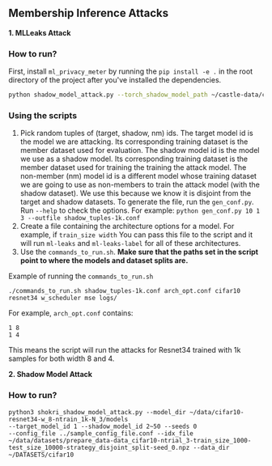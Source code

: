 ## Membership Inference Attacks

**1. MLLeaks Attack**
### How to run?

First, install `ml_privacy_meter` by running the `pip install -e .` in the root directory of
the project after you've installed the dependencies.
```bash
python shadow_model_attack.py --torch_shadow_model_path ~/castle-data/cifar10-resnet34-w_8-ntrain_1k-N_3/final_model_55.pkl --torch_target_model_path ~/castle-data/cifar10-resnet34-w_8-ntrain_1k-N_3/final_model_1.pkl --config_file ../sample_config_file.conf --idx_file ~/castle-data/prepare_data-data_cifar10-ntrial_3-train_size_1000-test_size_10000-strategy_disjoint_split-seed_0.npz --data_dir ~/DATASETS/ --data_tag cifar10
```
### Using the scripts

1. Pick random tuples of (target, shadow, nm) ids. The target model id is the model we are
	 attacking. Its corresponding training dataset is the member dataset used for evaluation. The
	 shadow model id is the model we use as a shadow model. Its corresponding training dataset is the
	 member dataset used for training the training the attack model. The non-member (nm) model id is
	 a different model whose training dataset we are going to use as non-members to train the attack
	 model (with the shadow dataset). We use this because we know it is disjoint from the target and
	 shadow datasets.
	 To generate the file, run the `gen_conf.py`. Run `--help` to check the options.
	 For example:
	 `python gen_conf.py 10 1 3 --outfile shadow_tuples-1k.conf`
2. Create a file containing the architecture options for a model. For example, if  `train_size width`
You can pass this file to the script and it will run `ml-leaks` and `ml-leaks-label` for all of
these architectures.
3. Use the `commands_to_run.sh`. **Make sure that the paths set in the script point to where the models and dataset splits are.**

Example of running the `commands_to_run.sh`
```
./commands_to_run.sh shadow_tuples-1k.conf arch_opt.conf cifar10 resnet34 w_scheduler mse logs/
```
For example, `arch_opt.conf` contains:
```
1 8
1 4
```

This means the script will run the attacks for Resnet34 trained with 1k samples for both width 8 and 4.

**2. Shadow Model Attack**

### How to run?

```
python3 shokri_shadow_model_attack.py --model_dir ~/data/cifar10-resnet34-w_8-ntrain_1k-N_3/models
--target_model_id 1 --shadow_model_id 2~50 --seeds 0 
--config_file ../sample_config_file.conf --idx_file ~/data/datasets/prepare_data-data_cifar10-ntrial_3-train_size_1000-test_size_10000-strategy_disjoint_split-seed_0.npz --data_dir ~/DATASETS/cifar10
```

